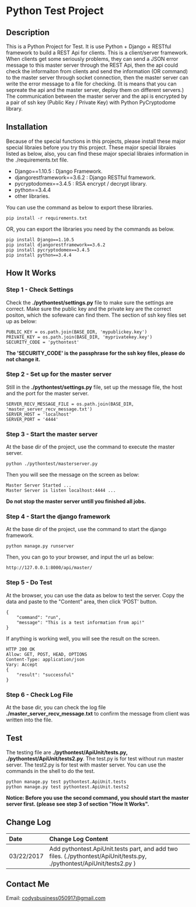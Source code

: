 Python Test Project
===================================
Description
---------------------------------
  This is a Python Project for Test. It is use Python + Django + RESTful framework to build a REST Api for clients. This is a client/server framework. When clients get some seriously problems, they can send a JSON error message to this master server through the REST Api, then the api could check the informaiton from clients and send the information (OR command) to the master server through socket connection, then the master server can write the error message to a file for checking. (It is means that you can sepreate the api and the master server, deploy them on different servers.) The communication between the master server and the api is encrypted by a pair of ssh key (Public Key / Private Key) with Python PyCryptodome library. 
  
  
Installation
-----------------------------------
  Because of the special functions in this projects, please install these major special libraies before you try this project. These major special libraies listed as below, also, you can find these major special libraies information in the ./requirements.txt file.
  * Django==1.10.5 : Django Framework.
  * djangorestframework==3.6.2 :  Django RESTful framework.
  * pycryptodomex==3.4.5 : RSA encrypt / decrypt library. 
  * python==3.4.4
  * other libraries.
  
  You can use the command as below to export these libraries.

    pip install -r requirements.txt
  
  OR, you can export the libraries you need by the commands as below.

    pip install Django==1.10.5
    pip install djangorestframework==3.6.2
    pip install pycryptodomex==3.4.5
    pip install python==3.4.4
  	
  	
How It Works
------------------------------------

### Step 1 - Check Settings
  Check the **./pythontest/settings.py** file to make sure the settings are correct. Make sure the public key and the private key are the correct positon, which the sofeware can find them. The section of ssh key files set up as below:

    PUBLIC_KEY = os.path.join(BASE_DIR, 'mypublickey.key')
    PRIVATE_KEY = os.path.join(BASE_DIR, 'myprivatekey.key')
    SECURITY_CODE = 'pythontest'

  **The 'SECURITY_CODE' is the passphrase for the ssh key files, please do not change it.**
	
### Step 2 - Set up for the master server
  Still in the **./pythontest/settings.py** file, set up the message file, the host and the port for the master server.

    SERVER_RECV_MESSAGE_FILE = os.path.join(BASE_DIR, 'master_server_recv_message.txt')
    SERVER_HOST = 'localhost'
    SERVER_PORT = '4444'
	
### Step 3 - Start the master server
  At the base dir of the project, use the command to execute the master server.

    python ./pythontest/masterserver.py

  Then you will see the message on the screen as below:

    Master Server Started ... 
    Master Server is listen localhost:4444 ...

  **Do not stop the master server untill you finished all jobs.**
	
### Step 4 - Start the django framework
  At the base dir of the project, use the command to start the django framework.

    python manage.py runserver

  Then, you can go to your browser, and input the url as below:

    http://127.0.0.1:8000/api/master/
	
### Step 5 - Do Test
  At the browser, you can use the data as below to test the server. Copy the data and paste to the "Content" area, then click 'POST' button.

    {
        "command": "run",
        "message": "This is a test information from api!"
    }

  If anything is working well, you will see the result on the screen.

    HTTP 200 OK
    Allow: GET, POST, HEAD, OPTIONS
    Content-Type: application/json
    Vary: Accept
    {
        "result": "successful"
    }

### Step 6 - Check Log File
  At the base dir, you can check the log file **./master_server_recv_message.txt** to confirm the message from client was written into the file.

Test
----------
  The testing file are **./pythontest/ApiUnit/tests.py, ./pythontest/ApiUnit/tests2.py**. The test.py is for test without run master server. The test2.py is for test with master server.
  You can use the commands in the shell to do the test.

    python manage.py test pythontest.ApiUnit.tests
    python manage.py test pythontest.ApiUnit.tests2

  **Notice: Before you use the second command, you should start the master server first. (please see step 3 of section "How It Works".**


Change Log
---------------
  |  Date      |  Change Log Content    |
  |:-----------|:-----------------------|
  | 03/22/2017 |  Add pythontest.ApiUnit.tests part, and add two files. (./pythontest/ApiUnit/tests.py, ./pythontest/ApiUnit/tests2.py ) |


Contact Me
------------------------------------------------
  Email: codysbusiness050917@gmail.com
	
